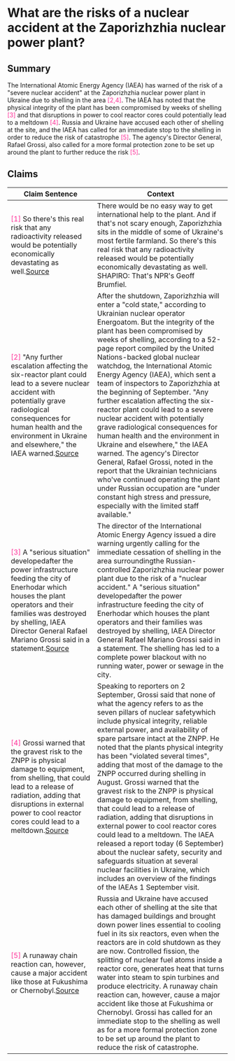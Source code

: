 # What are the risks of a nuclear accident at the Zaporizhzhia nuclear power plant?

## Summary
The International Atomic Energy Agency (IAEA) has warned of the risk of a "severe nuclear accident" at the Zaporizhzhia nuclear power plant in Ukraine due to shelling in the area <font color=#FF3399>[2,4]</font>. The IAEA has noted that the physical integrity of the plant has been compromised by weeks of shelling <font color=#FF3399>[3]</font> and that disruptions in power to cool reactor cores could potentially lead to a meltdown <font color=#FF3399>[4]</font>. Russia and Ukraine have accused each other of shelling at the site, and the IAEA has called for an immediate stop to the shelling in order to reduce the risk of catastrophe <font color=#FF3399>[5]</font>. The agency's Director General, Rafael Grossi, also called for a more formal protection zone to be set up around the plant to further reduce the risk <font color=#FF3399>[5]</font>.

## Claims
| Claim Sentence | Context |
|---|---|
|<font color=#FF3399>[1]</font> So there's this real risk that any radioactivity released would be potentially economically devastating as well.<a href="https://www.npr.org/2022/09/05/1121144977/a-sixth-reactor-at-ukraine-s-zaporizhzhia-nuclear-power-plant-is-now-off-the-gri" target="_blank">Source</a>| There would be no easy way to get international help to the plant. And if that's not scary enough, Zaporizhzhia sits in the middle of some of Ukraine's most fertile farmland. So there's this real risk that any radioactivity released would be potentially economically devastating as well. SHAPIRO: That's NPR's Geoff Brumfiel.|
|<font color=#FF3399>[2]</font> "Any further escalation affecting the six-reactor plant could lead to a severe nuclear accident with potentially grave radiological consequences for human health and the environment in Ukraine and elsewhere," the IAEA warned.<a href="https://www.cbsnews.com/news/ukraine-zaporizhzhia-nuclear-power-plant-risks-chernobyl-comparison/" target="_blank">Source</a>| After the shutdown, Zaporizhzhia will enter a "cold state," according to Ukrainian nuclear operator Energoatom. But the integrity of the plant has been compromised by weeks of shelling, according to a 52-page report compiled by the United Nations-backed global nuclear watchdog, the International Atomic Energy Agency (IAEA), which sent a team of inspectors to Zaporizhzhia at the beginning of September. "Any further escalation affecting the six-reactor plant could lead to a severe nuclear accident with potentially grave radiological consequences for human health and the environment in Ukraine and elsewhere," the IAEA warned. The agency's Director General, Rafael Grossi, noted in the report that the Ukrainian technicians who've continued operating the plant under Russian occupation are "under constant high stress and pressure, especially with the limited staff available."|
|<font color=#FF3399>[3]</font> A "serious situation" developedafter the power infrastructure feeding the city of Enerhodar which houses the plant operators and their families was destroyed by shelling, IAEA Director General Rafael Mariano Grossi said in a statement.<a href="https://www.cnn.com/europe/live-news/russia-ukraine-war-news-09-09-22/h_b101932d09ed4e30a17b9a2972c38086" target="_blank">Source</a>| The director of the International Atomic Energy Agency issued a dire warning urgently calling for the immediate cessation of shelling in the area surroundingthe Russian-controlled Zaporizhzhia nuclear power plant due to the risk of a "nuclear accident." A "serious situation" developedafter the power infrastructure feeding the city of Enerhodar which houses the plant operators and their families was destroyed by shelling, IAEA Director General Rafael Mariano Grossi said in a statement. The shelling has led to a complete power blackout with no running water, power or sewage in the city.|
|<font color=#FF3399>[4]</font> Grossi warned that the gravest risk to the ZNPP is physical damage to equipment, from shelling, that could lead to a release of radiation, adding that disruptions in external power to cool reactor cores could lead to a meltdown.<a href="https://www.securitycouncilreport.org/whatsinblue/2022/09/ukraine-briefing-on-the-zaporizhzhia-nuclear-power-plant.php" target="_blank">Source</a>| Speaking to reporters on 2 September, Grossi said that none of what the agency refers to as the seven pillars of nuclear safetywhich include physical integrity, reliable external power, and availability of spare partsare intact at the ZNPP. He noted that the plants physical integrity has been "violated several times", adding that most of the damage to the ZNPP occurred during shelling in August. Grossi warned that the gravest risk to the ZNPP is physical damage to equipment, from shelling, that could lead to a release of radiation, adding that disruptions in external power to cool reactor cores could lead to a meltdown. The IAEA released a report today (6 September) about the nuclear safety, security and safeguards situation at several nuclear facilities in Ukraine, which includes an overview of the findings of the IAEAs 1 September visit.|
|<font color=#FF3399>[5]</font> A runaway chain reaction can, however, cause a major accident like those at Fukushima or Chernobyl.<a href="https://www.reuters.com/world/europe/zaporizhzhia-nuclear-power-plants-shutdown-2022-09-12/" target="_blank">Source</a>| Russia and Ukraine have accused each other of shelling at the site that has damaged buildings and brought down power lines essential to cooling fuel in its six reactors, even when the reactors are in cold shutdown as they are now. Controlled fission, the splitting of nuclear fuel atoms inside a reactor core, generates heat that turns water into steam to spin turbines and produce electricity. A runaway chain reaction can, however, cause a major accident like those at Fukushima or Chernobyl. Grossi has called for an immediate stop to the shelling as well as for a more formal protection zone to be set up around the plant to reduce the risk of catastrophe.|
